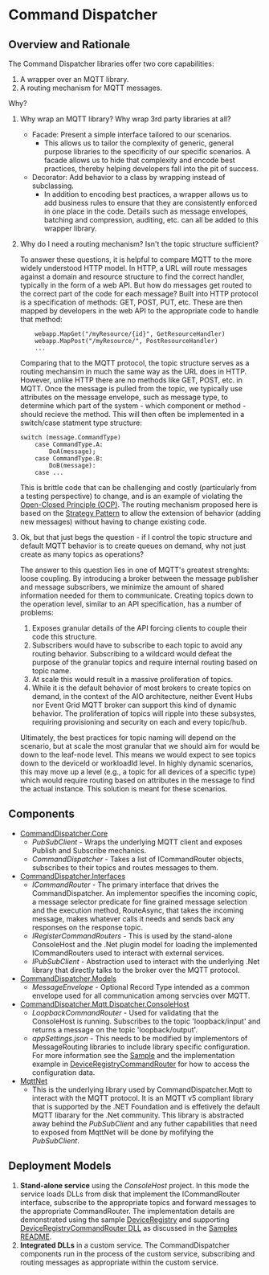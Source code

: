 # Command Dispatcher

## Overview and Rationale

The Command Dispatcher libraries offer two core capabilities:

1. A wrapper over an MQTT library.
2. A routing mechanism for MQTT messages.

Why?

1. Why wrap an MQTT library? Why wrap 3rd party libraries at all?
   - Facade: Present a simple interface tailored to our scenarios.
     - This allows us to tailor the complexity of generic, general purpose libraries to the specificity of our specific scenarios. A facade allows us to hide that complexity and encode best practices, thereby helping developers fall into the pit of success.
   - Decorator: Add behavior to a class by wrapping instead of subclassing.
     - In addition to encoding best practices, a wrapper allows us to add business rules to ensure that they are consistently enforced in one place in the code. Details such as message envelopes, batching and compression, auditing, etc. can all be added to this wrapper library.

2. Why do I need a routing mechanism? Isn't the topic structure sufficient?

    To answer these questions, it is helpful to compare MQTT to the more widely understood HTTP model. In HTTP, a URL will route messages against a domain and resource structure to find the correct handler, typically in the form of a web API. But how do messages get routed to the correct part of the code for each message? Built into HTTP protocol is a specification of methods: GET, POST, PUT, etc. These are then mapped by developers in the web API to the appropriate code to handle that method:

    ``` psuedo-code
        webapp.MapGet("/myResource/{id}", GetResourceHandler)
        webapp.MapPost("/myResource/", PostResourceHandler)
        ...
    ```

    Comparing that to the MQTT protocol, the topic structure serves as a routing mechansim in much the same way as the URL does in HTTP. However, unlike HTTP there are no methods like GET, POST, etc. in MQTT. Once the message is pulled from the topic, we typically use attributes on the message envelope, such as message type, to determine which part of the system - which component or method - should recieve the method. This will then often be implemented in a switch/case statment type structure:

    ``` psuedo-code
    switch (message.CommandType)
        case CommandType.A:
            DoA(message);
        case CommandType.B:
            DoB(message):
        case ...
    ```

    This is brittle code that can be challenging and costly (particularly from a testing perspective) to change, and is an example of violating the [Open-Closed Principle (OCP)](https://en.wikipedia.org/wiki/Open%E2%80%93closed_principle). The routing mechanism proposed here is based on the [Strategy Pattern](https://en.wikipedia.org/wiki/Strategy_pattern#:~:text=In%20computer%20programming%2C%20the%20strategy,family%20of%20algorithms%20to%20use) to allow the extension of behavior (adding new messages) without having to change existing code.

3. Ok, but that just begs the question - if I control the topic structure and default MQTT behavior is to create queues on demand, why not just create as many topics as operations?

   The answer to this question lies in one of MQTT's greatest strenghts: loose coupling. By introducing a broker between the message publisher and message subscribers, we minimize the amount of shared information needed for them to communicate. Creating topics down to the operation level, similar to an API specification, has a number of problems:
   1. Exposes granular details of the API forcing clients to couple their code this structure.
   2. Subscribers would have to subscribe to each topic to avoid any routing behavior. Subscribing to a wildcard would defeat the purpose of the granular topics and require internal routing based on topic name.
   3. At scale this would result in a massive proliferation of topics.
   4. While it is the default behavior of most brokers to create topics on demand, in the context of the AIO architecture, neither Event Hubs nor Event Grid MQTT broker can support this kind of dynamic behavior. The proliferation of topics will ripple into these subsystes, requiring provisioning and security on each and every topic/hub.

   Ultimately, the best practices for topic naming will depend on the scenario, but at scale the most granular that we should aim for would be down to the leaf-node level. This means we would expect to see topics down to the deviceId or workloadId level. In highly dynamic scenarios, this may move up a level (e.g., a topic for all devices of a specific type) which would require routing based on attributes in the message to find the actual instance. This solution is meant for these scenarios.

## Components

- [CommandDispatcher.Core](./CommandDispatcher.Mqtt.Core/)
  - *PubSubClient* - Wraps the underlying MQTT client and exposes Publish and Subscribe mechanics.
  - *CommandDispatcher* - Takes a list of ICommandRouter objects, subscribes to their topics and routes messages to them.
- [CommandDispatcher.Interfaces](./CommandDispatcher.Mqtt.Interfaces/)
  - *ICommandRouter* - The primary interface that drives the CommandDispatcher. An implementor specifies the incoming copic, a message selector predicate for fine grained message selection and the execution method, RouteAsync, that takes the incoming message, makes whatever calls it needs and sends back any responses on the response topic.
  - *IRegisterCommandRouters* - This is used by the stand-alone ConsoleHost and the .Net plugin model for loading the implemented ICommandRouters used to interact with external services.
  - *IPubSubClient* - Abstraction used to interact with the underlying .Net library that directly talks to the broker over the MQTT protocol.
- [CommandDispatcher.Models](./CommandDispatcher.Mqtt.Models/)
  - *MessageEnvelope* - Optional Record Type intended as a common envelope used for all communication among servcies over MQTT.
- [CommandDispatcher.Mqtt.Dispatcher.ConsoleHost](./CommandDispatcher.Mqtt.Dispatcher.ConsoleHost/)
  - *LoopbackCommandRouter* - Used for validating that the ConsoleHost is running. Subscribes to the topic 'loopback/input' and returns a message on the topic 'loopback/output'.
  - *appSettings.json* - This needs to be modified by implementors of MessageRouting libraries to include library specific configuration. For more information see the [Sample](./Samples/README.md) and the implementation example in [DeviceRegistryCommandRouter](./Samples/DeviceRegistryCommandRouters/DeviceRegistryCommandRouter.cs) for how to access the configuration data.
- [MqttNet](https://github.com/dotnet/MQTTnet)
  - This is the underlying library used by CommandDispatcher.Mqtt to interact with the MQTT protocol. It is an MQTT v5 compliant library that is supported by the .NET Foundation and is effetively the default MQTT libarary for the .Net community. This library is abstracted away behind the *PubSubClient* and any futher capabilities that need to exposed from MqttNet will be done by mofifying the *PubSubClient*.

## Deployment Models

1. **Stand-alone service** using the *ConsoleHost* project. In this mode the service loads DLLs from disk that implement the ICommandRouter interface, subscribe to the appropriate topics and forward messages to the appropriate CommandRouter. The implementation details are demonstrated using the sample [DeviceRegistry](./Samples/DeviceRegistry/) and supporting [DeviceRegistryCommandRouter DLL](./Samples/DeviceRegistryCommandRouters/) as discussed in the [Samples README](./Samples/README.md).
2. **Integrated DLLs** in a custom service. The CommandDispatcher components run in the process of the custom service, subscribing and routing messages as appropriate within the custom service.
